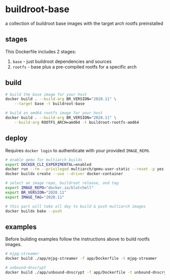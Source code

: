 # buildroot-base

a collection of buildroot base images with the target arch rootfs preinstalled

## stages

This Dockerfile includes 2 stages:

1. `base` - just buildroot dependencies and sources
2. `rootfs` - base plus a pre-compiled rootfs for a specific arch

## build

```bash
# build the base image for your host
docker build . --build-arg BR_VERSION="2020.11" \
    --target base -t buildroot-base

# build an amd64 rootfs image for your host
docker build . --build-arg BR_VERSION="2020.11" \
    --build-arg ROOTFS_ARCH=amd64 -t buildroot-rootfs-amd64
```

## deploy

Requires `docker login` to authenticate with your provided `IMAGE_REPO`.

```bash
# enable qemu for multiarch builds
export DOCKER_CLI_EXPERIMENTAL=enabled
docker run --rm --privileged multiarch/qemu-user-static --reset -p yes
docker buildx create --use --driver docker-container

# select an image repo, buildroot release, and tag
export IMAGE_REPO="docker.io/klutchell"
export BR_VERSION="2020.11"
export IMAGE_TAG="2020.11"

# this part will take all day to build & push multiarch images
docker buildx bake --push
```

## examples

Before building examples follow the instructions above to build rootfs images.

```bash
# mjpg-streamer
docker build ./app/mjpg-streamer -f app/Dockerfile -t mjpg-streamer

# unbound-dnscrypt
docker build ./app/unbound-dnscrypt -f app/Dockerfile -t unbound-dnscrypt
```

